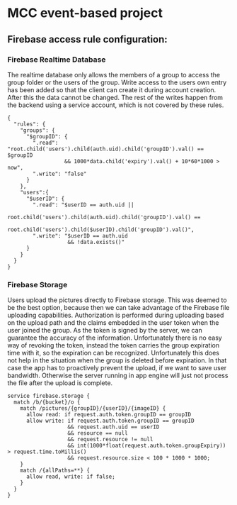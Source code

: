 # MCC event-based project

## Firebase access rule configuration:
### Firebase Realtime Database
The realtime database only allows the members of a group to access the group
folder or the users of the group. Write access to the users own entry has
been added so that the client can create it during account creation. After
this the data cannot be changed. The rest of the writes happen from the
backend using a service account, which is not covered by these rules.

    {
      "rules": {
        "groups": {
          "$groupID": {
            ".read": "root.child('users').child(auth.uid).child('groupID').val() == $groupID
                      && 1000*data.child('expiry').val() + 10*60*1000 > now",
            ".write": "false"
          }
        },
        "users":{
          "$userID": {
            ".read": "$userID == auth.uid ||
                      root.child('users').child(auth.uid).child('groupID').val() ==
                      root.child('users').child($userID).child('groupID').val()",
            ".write": "$userID == auth.uid
                       && !data.exists()"
          }
        }
      }
    }

### Firebase Storage
Users upload the pictures directly to Firebase storage. This was deemed to
be the best option, because then we can take advantage of the Firebase
file uploading capabilities. Authorization is performed during uploading
based on the upload path and the claims embedded in the user token when
the user joined the group. As the token is signed by the server, we can
guarantee the accuracy of the information. Unfortunately there is no easy
way of revoking the token, instead the token carries the group expiration
time with it, so the expiration can be recognized. Unfortunately this does
not help in the situation when the group is deleted before expiration.
In that case the app has to proactively prevent the upload, if we want
to save user bandwidth. Otherwise the server running in app engine will
just not process the file after the upload is complete.

    service firebase.storage {
      match /b/{bucket}/o {
        match /pictures/{groupID}/{userID}/{imageID} {
          allow read: if request.auth.token.groupID == groupID
          allow write: if request.auth.token.groupID == groupID
                       && request.auth.uid == userID
                       && resource == null
                       && request.resource != null
                       && int(1000*float(request.auth.token.groupExpiry)) > request.time.toMillis()
                       && request.resource.size < 100 * 1000 * 1000;
        }
        match /{allPaths=**} {
          allow read, write: if false;
        }
      }
    }
